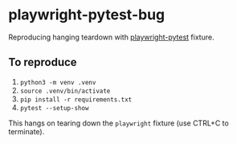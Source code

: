 # playwright-pytest-bug

Reproducing hanging teardown with [playwright-pytest](https://github.com/microsoft/playwright-pytest) fixture.

## To reproduce

1. `python3 -m venv .venv`
2. `source .venv/bin/activate`
3. `pip install -r requirements.txt`
4. `pytest --setup-show`

This hangs on tearing down the `playwright` fixture (use CTRL+C to terminate).
